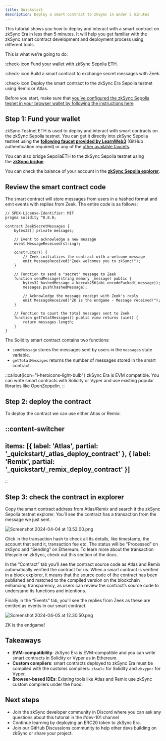 ```yaml
---
title: Quickstart
description: Deploy a smart contract to zkSync in under 5 minutes
---
```


This tutorial shows you how to deploy and interact with a smart contract on zkSync Era in less than 5 minutes. It will help you get familiar with the zkSync smart contract development and deployment process using different tools.

This is what we're going to do:

:check-icon Fund your wallet with zkSync Sepolia ETH.

:check-icon Build a smart contract to exchange secret messages with Zeek.

:check-icon Deploy the smart contract to the zkSync Era Sepolia testnet using Remix or Atlas.

Before you start, make sure that [you’ve configured the zkSync Sepolia tesnet in your browser wallet by following the instructions here](./2.connect-zksync.md).

## Step 1: Fund your wallet

zkSync Testnet ETH is used to deploy and interact with smart contracts on the zkSync Sepolia testnet. You can get it  directly into zkSync Sepolia testnet using the **[following faucet provided by LearnWeb3](https://learnweb3.io/faucets/zksync_sepolia/)** (GitHub authentication required) or any of the [other available faucets](#).

You can also bridge SepoliaETH to the zkSync Sepolia testnet using the **[zkSync bridge](https://portal.zksync.io/bridge/?network=sepolia)**.

You can check the balance of your account in the **[zkSync Sepolia explorer](https://sepolia.explorer.zksync.io/)**.

## Review the smart contract code

The smart contract will store messages from users in a hashed format and emit events with replies from Zeek. The entire code is as follows:

```solidity
// SPDX-License-Identifier: MIT
pragma solidity ^0.8.0;

contract ZeekSecretMessages {
    bytes32[] private messages;

    // Event to acknowledge a new message
    event MessageReceived(string);

    constructor() {
        // Zeek initializes the contract with a welcome message
        emit MessageReceived("Zeek welcomes you to zkSync!");
    }

    // Function to send a "secret" message to Zeek
    function sendMessage(string memory _message) public {
        bytes32 hashedMessage = keccak256(abi.encodePacked(_message));
        messages.push(hashedMessage);

        // Acknowledge the message receipt with Zeek's reply
        emit MessageReceived("ZK is the endgame - Message received!");
    }

    // Function to count the total messages sent to Zeek
    function getTotalMessages() public view returns (uint) {
        return messages.length;
    }
}
```

The Solidity smart contract contains two functions:

- `sendMessage` stores the messages sent by users in the `messages` state variable.
- `getTotalMessages` returns the number of messages stored in the smart contract.

::callout{icon="i-heroicons-light-bulb"}
zkSync Era is EVM compatible. You can write smart contracts with Solidity or Vyper and use existing popular libraries like OpenZeppelin.
::

## Step 2: deploy the contract

To deploy the contract we can use either Atlas or Remix:

::content-switcher
---
items: [{
  label: 'Atlas',
  partial: '_quickstart/_atlas_deploy_contract'
}, {
  label: 'Remix',
  partial: '_quickstart/_remix_deploy_contract'
}]
---
::

## Step 3: check the contract in explorer

Copy the smart contract address from Atlas/Remix and search it the zkSync Sepolia testnet explorer. You’ll see the contract has a transaction from the message we just sent.

![Screenshot 2024-04-04 at 13.52.00.png](https://prod-files-secure.s3.us-west-2.amazonaws.com/703ee435-9e35-441a-b595-a8f42972ac1a/ee62dfbb-af1e-4127-9240-b2b0f618389f/Screenshot_2024-04-04_at_13.52.00.png)

Click in the transaction hash to check all its details, like timestamp, the account that send it, transaction fee etc. The status will be “Processed” on zkSync and “Sending” on Ethereum. To learn more about the transaction lifecycle on zkSync, check out this section of the docs.

In the “Contract” tab you’ll see the contract source code as Atlas and Remix automatically verified the contract for us. When a smart contract is verified in a block explorer, it means that the source code of the contract has been published and matched to the compiled version on the blockchain enhancing transparency, as users can review the contract’s source code to understand its functions and intentions.

Finally in the “Events” tab, you’ll see the replies from Zeek as these are emitted as events in our smart contract.

![Screenshot 2024-04-05 at 12.30.50.png](https://prod-files-secure.s3.us-west-2.amazonaws.com/703ee435-9e35-441a-b595-a8f42972ac1a/02ee6b93-1a2b-4618-afa3-012d250ea9cc/Screenshot_2024-04-05_at_12.30.50.png)

ZK is the endgame!

## Takeaways

- **EVM-compatibility**: zkSync Era is EVM-compatible and you can write smart contracts in Solidity or Vyper as in Ethereum.
- **Custom compilers**: smart contracts deployed to zkSync Era must be compiled with the customs compilers: `zksolc` for Solidity and `zkvyper` for Vyper.
- **Browser-based IDEs**: Existing tools like Atlas and Remix use zkSync custom compilers under the hood.

## Next steps

- Join the zkSync developer community in Discord where you can ask any questions about this tutorial in the #dev-101 channel
- Continue learning by deploying an ERC20 token to zkSync Era.
- Join our GitHub Discussions community to help other devs building on zkSync or share your project.
